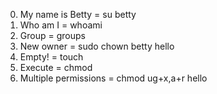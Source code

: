 0. My name is Betty = su betty
1. Who am I = whoami
2. Group = groups
3. New owner = sudo chown betty hello
4. Empty! = touch
5. Execute  =  chmod
6. Multiple permissions = chmod ug+x,a+r hello
